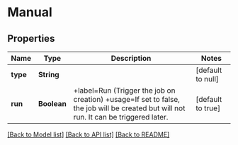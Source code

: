 # Manual
## Properties

| Name | Type | Description | Notes |
|------------ | ------------- | ------------- | -------------|
| **type** | **String** |  | [default to null] |
| **run** | **Boolean** | +label&#x3D;Run (Trigger the job on creation) +usage&#x3D;If set to false, the job will be created but will not run. It can be triggered later. | [default to true] |

[[Back to Model list]](../README.md#documentation-for-models) [[Back to API list]](../README.md#documentation-for-api-endpoints) [[Back to README]](../README.md)

